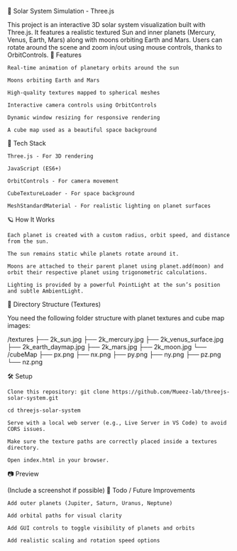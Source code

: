 🌌 Solar System Simulation - Three.js

This project is an interactive 3D solar system visualization built with Three.js. It features a realistic textured Sun and inner planets (Mercury, Venus, Earth, Mars) along with moons orbiting Earth and Mars. Users can rotate around the scene and zoom in/out using mouse controls, thanks to OrbitControls.
🚀 Features

    Real-time animation of planetary orbits around the sun

    Moons orbiting Earth and Mars

    High-quality textures mapped to spherical meshes

    Interactive camera controls using OrbitControls

    Dynamic window resizing for responsive rendering

    A cube map used as a beautiful space background

🧩 Tech Stack

    Three.js - For 3D rendering

    JavaScript (ES6+)

    OrbitControls - For camera movement

    CubeTextureLoader - For space background

    MeshStandardMaterial - For realistic lighting on planet surfaces

🪐 How It Works

    Each planet is created with a custom radius, orbit speed, and distance from the sun.

    The sun remains static while planets rotate around it.

    Moons are attached to their parent planet using planet.add(moon) and orbit their respective planet using trigonometric calculations.

    Lighting is provided by a powerful PointLight at the sun’s position and subtle AmbientLight.

📂 Directory Structure (Textures)

You need the following folder structure with planet textures and cube map images:

/textures
├── 2k_sun.jpg
├── 2k_mercury.jpg
├── 2k_venus_surface.jpg
├── 2k_earth_daymap.jpg
├── 2k_mars.jpg
├── 2k_moon.jpg
└── /cubeMap
    ├── px.png
    ├── nx.png
    ├── py.png
    ├── ny.png
    ├── pz.png
    └── nz.png

🛠 Setup

    Clone this repository: git clone https://github.com/Mueez-lab/threejs-solar-system.git
    
    cd threejs-solar-system

    Serve with a local web server (e.g., Live Server in VS Code) to avoid CORS issues.

    Make sure the texture paths are correctly placed inside a textures directory.

    Open index.html in your browser.

📷 Preview


(Include a screenshot if possible)
📌 Todo / Future Improvements

    Add outer planets (Jupiter, Saturn, Uranus, Neptune)

    Add orbital paths for visual clarity

    Add GUI controls to toggle visibility of planets and orbits

    Add realistic scaling and rotation speed options
